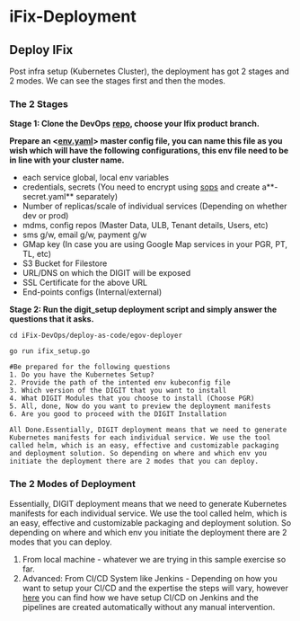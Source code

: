 # iFix-Deployment

## Deploy IFix <a href="2-deploy-digit" id="2-deploy-digit"></a>

Post infra setup (Kubernetes Cluster), the deployment has got 2 stages and 2 modes. We can see the stages first and then the modes.

### The 2 Stages <a href="the-2-stages" id="the-2-stages"></a>

**Stage 1: Clone the DevOps** [**repo**](https://github.com/egovernments/iFix-DevOps/tree/ifix)**, choose your Ifix product branch.**

**Prepare an <**[**env.yaml**](https://github.com/egovernments/iFix-DevOps/blob/ifix/deploy-as-code/helm/environments/ifix-dev.yaml)**> master config file, you can name this file as you wish which will have the following configurations, this env file need to be in line with your cluster name.**

* each service global, local env variables
* credentials, secrets (You need to encrypt using [sops](https://github.com/mozilla/sops#updatekeys-command) and create a**-secret.yaml** separately)
* Number of replicas/scale of individual services (Depending on whether dev or prod)
* mdms, config repos (Master Data, ULB, Tenant details, Users, etc)
* sms g/w, email g/w, payment g/w
* GMap key (In case you are using Google Map services in your PGR, PT, TL, etc)
* S3 Bucket for Filestore
* URL/DNS on which the DIGIT will be exposed
* SSL Certificate for the above URL
* End-points configs (Internal/external)

**Stage 2: Run the digit_setup deployment script and simply answer the questions that it asks.**

```
cd iFix-DevOps/deploy-as-code/egov-deployer

go run ifix_setup.go

#Be prepared for the following questions
1. Do you have the Kubernetes Setup?
2. Provide the path of the intented env kubeconfig file
3. Which version of the DIGIT that you want to install
4. What DIGIT Modules that you choose to install (Choose PGR)
5. All, done, Now do you want to preview the deployment manifests 
6. Are you good to proceed with the DIGIT Installation

All Done.Essentially, DIGIT deployment means that we need to generate Kubernetes manifests for each individual service. We use the tool called helm, which is an easy, effective and customizable packaging and deployment solution. So depending on where and which env you initiate the deployment there are 2 modes that you can deploy.
```

### The 2 Modes of Deployment

Essentially, DIGIT deployment means that we need to generate Kubernetes manifests for each individual service. We use the tool called helm, which is an easy, effective and customizable packaging and deployment solution. So depending on where and which env you initiate the deployment there are 2 modes that you can deploy.

1. From local machine - whatever we are trying in this sample exercise so far. 
2. Advanced: From CI/CD System like Jenkins - Depending on how you want to setup your CI/CD and the expertise the steps will vary, however [here](ifix-deployment-1.md) you can find how we have setup CI/CD on Jenkins and the pipelines are created automatically without any manual intervention.

